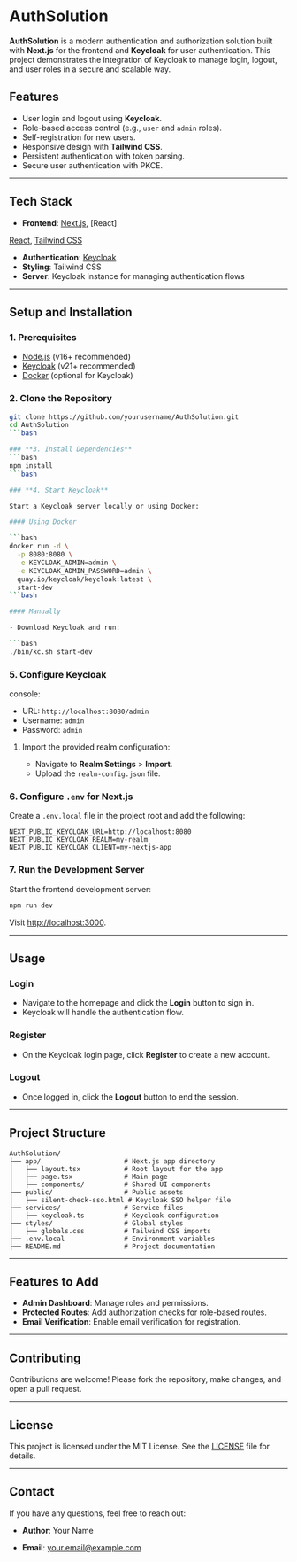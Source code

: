 
# **AuthSolution**

**AuthSolution** is a modern authentication and authorization solution built with **Next.js** for the frontend and **Keycloak** for user authentication. This project demonstrates the integration of Keycloak to manage login, logout, and user roles in a secure and scalable way.

## **Features**

- User login and logout using **Keycloak**.
- Role-based access control (e.g., `user` and `admin` roles).
- Self-registration for new users.
- Responsive design with **Tailwind CSS**.
- Persistent authentication with token parsing.
- Secure user authentication with PKCE.

---

## **Tech Stack**

- **Frontend**: [Next.js](https://nextjs.org/), [React]

[React](https://reactjs.org/), [Tailwind CSS](https://tailwindcss.com/)

- **Authentication**: [Keycloak](https://www.keycloak.org/)
- **Styling**: Tailwind CSS
- **Server**: Keycloak instance for managing authentication flows

---

## **Setup and Installation**

### **1. Prerequisites**

- [Node.js](https://nodejs.org/) (v16+ recommended)
- [Keycloak](https://www.keycloak.org/downloads) (v21+ recommended)
- [Docker](https://www.docker.com/) (optional for Keycloak)

### **2. Clone the Repository**

```bash
git clone https://github.com/yourusername/AuthSolution.git
cd AuthSolution
```bash

### **3. Install Dependencies**
```bash
npm install
```bash

### **4. Start Keycloak**

Start a Keycloak server locally or using Docker:

#### Using Docker

```bash
docker run -d \
  -p 8080:8080 \
  -e KEYCLOAK_ADMIN=admin \
  -e KEYCLOAK_ADMIN_PASSWORD=admin \
  quay.io/keycloak/keycloak:latest \
  start-dev
```bash

#### Manually

- Download Keycloak and run:

```bash
./bin/kc.sh start-dev
```

### **5. Configure Keycloak**

console:

- URL: `http://localhost:8080/admin`
- Username: `admin`
- Password: `admin`

1. Import the provided realm configuration:

   - Navigate to **Realm Settings** > **Import**.
   - Upload the `realm-config.json` file.

### **6. Configure `.env` for Next.js**

Create a `.env.local` file in the project root and add the following:

```env
NEXT_PUBLIC_KEYCLOAK_URL=http://localhost:8080
NEXT_PUBLIC_KEYCLOAK_REALM=my-realm
NEXT_PUBLIC_KEYCLOAK_CLIENT=my-nextjs-app
```

### **7. Run the Development Server**

Start the frontend development server:

```bash
npm run dev
```

Visit [http://localhost:3000](http://localhost:3000).

---

## **Usage**

### **Login**

- Navigate to the homepage and click the **Login** button to sign in.
- Keycloak will handle the authentication flow.

### **Register**

- On the Keycloak login page, click **Register** to create a new account.

### **Logout**

- Once logged in, click the **Logout** button to end the session.

---

## **Project Structure**

```
AuthSolution/
├── app/                     # Next.js app directory
│   ├── layout.tsx           # Root layout for the app
│   ├── page.tsx             # Main page
│   ├── components/          # Shared UI components
├── public/                  # Public assets
│   ├── silent-check-sso.html # Keycloak SSO helper file
├── services/                # Service files
│   ├── keycloak.ts          # Keycloak configuration
├── styles/                  # Global styles
│   ├── globals.css          # Tailwind CSS imports
├── .env.local               # Environment variables
├── README.md                # Project documentation
```

---

## **Features to Add**

- **Admin Dashboard**: Manage roles and permissions.
- **Protected Routes**: Add authorization checks for role-based routes.
- **Email Verification**: Enable email verification for registration.

---

## **Contributing**

Contributions are welcome! Please fork the repository, make changes, and open a pull request.

---

## **License**

This project is licensed under the MIT License. See the [LICENSE](LICENSE) file for details.

---

## **Contact**

If you have any questions, feel free to reach out:

- **Author**: Your Name

- **Email**: <your.email@example.com>
